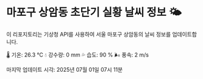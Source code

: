 
# 마포구 상암동 초단기 실황 날씨 정보 🌤️

이 리포지토리는 기상청 API를 사용하여 서울 마포구 상암동의 날씨 정보를 업데이트합니다. 

🌡️ 기온: 26.3 ℃
💧 강수량: 0 mm
💦 습도: 90 %
🌬️ 풍속: 2 m/s

마지막 업데이트 시각: 2025년 07월 01일 07시 11분    
